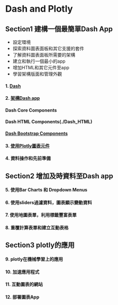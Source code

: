 # Dash and Plotly 
## Section1 建構一個最簡單Dash App
- 設定環境
- 探索資料圖表面板和其它支援的套件
- 了解資料圖表面板所需要的架構
- 建立和執行一個最小的app
- 增加HTML和其它元件至app
- 學習架構版面和管理外觀

#### 1. [Dash](./Dash)

#### 2. [架構Dash app](./架構Dash_app)

####  Dash Core Components

#### Dash HTML Components(./Dash_HTML)

#### [Dash Bootstrap Components](./Dash_Bootstrap)
	
#### 3. [使用Plotly圖表元件](./使用Plotly圖表元件)
	
#### 4. 資料操作和先前準備

## Section2 增加及時資料至Dash app

#### 5. 使用Bar Charts 和 Dropdown Menus

#### 6. 使用sliders過濾資料，圖表顯示變動資料

#### 7. 使用地圖表單，利用標籤豐富表單

#### 8. 重覆計算表單和建立互動表格

## Section3 plotly的應用

#### 9. plotly在機械學習上的應用

#### 10. 加速應用程式

#### 11. 互動圖表的網站

#### 12. 部署圖表App